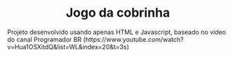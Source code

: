 <h1 align='center'> Jogo da cobrinha </h1>
<p> Projeto desenvolvido usando apenas HTML e Javascript, 
baseado no vídeo do canal Programador BR (https://www.youtube.com/watch?v=Hua1OSXitdQ&list=WL&index=20&t=3s) </p>
<h1 align='center> Preview </h1>
<img src="https://github.com/Guglis02/snake-game/blob/master/snake-game_1.gif" width=500 align='center'/>

